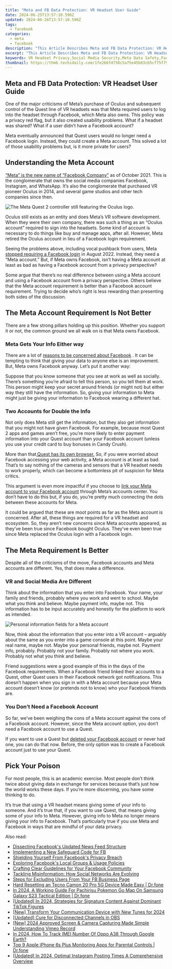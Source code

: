 ```yaml
---
title: "Meta and FB Data Protection: VR Headset User Guide"
date: 2024-06-25T13:57:10.596Z
updated: 2024-06-26T13:57:10.596Z
tags:
  - facebook
categories:
  - meta
  - facebook
description: "This Article Describes Meta and FB Data Protection: VR Headset User Guide"
excerpt: "This Article Describes Meta and FB Data Protection: VR Headset User Guide"
keywords: VR Headset Privacy,Social Media Security,Meta Data Safety,Facebook Data Protection,Digital Rights Guide,Online User Guidance,Personal Data Shielding
thumbnail: https://thmb.techidaily.com/1fe266fd758c5a75e45b03c65cf75f79c47b7be92cf62fce6f2e53504509e2e1.jpg
---
```


## Meta and FB Data Protection: VR Headset User Guide

 One of the major criticisms of Meta’s purchase of Oculus and subsequent control of the Quest line of VR headsets was that Meta required users to log into the headset through Facebook, which Meta also owns. This policy was a privacy red flag, but it also created usability problems. What if a headset was shared? What if a user didn’t have a Facebook account?

 Meta eventually announced that Quest users would no longer need a Facebook login. Instead, they could create a Meta account. This solved a lot of those usability problems but, is it more private for users?

## Understanding the Meta Account

[“Meta” is the new name of “Facebook Company”](https://www.makeuseof.com/facebook-announced-meta-its-new-brand/) as of October 2021\. This is the conglomerate that owns the social media companies Facebook, Instagram, and WhatsApp. It’s also the conglomerate that purchased VR pioneer Oculus in 2014, and several game studios and other tech companies since then.

![The Meta Quest 2 controller still featuring the Oculus logo.](https://static1.makeuseofimages.com/wordpress/wp-content/uploads/2022/09/artifacts-of-oculus.jpg)

 Oculus still exists as an entity and does Meta’s VR software development. When they were their own company, there was such a thing as an “Oculus account” required to sign into the headsets. Some kind of account is necessary to do things like buy and manage apps, after all. However, Meta retired the Oculus account in lieu of a Facebook login requirement.

 Seeing the problems above, including vocal pushback from users, Meta [stopped requiring a Facebook login](https://www.meta.com/help/accounts/?utm%5Fsource=www.bing.com&utm%5Fmedium=dollyredirect) in August 2022\. Instead, they need a “Meta account.” But, if Meta owns Facebook, isn’t having a Meta account at least as bad as having a Facebook account from a privacy perspective?

 Some argue that there’s no real difference between using a Meta account and using a Facebook account from a privacy perspective. Others believe that the Meta account requirement is better than a Facebook account requirement. Trying to decide who’s right is less rewarding than presenting both sides of the discussion.

## The Meta Account Requirement Is Not Better

 There are a few strong pillars holding up this position. Whether you support it or not, the common ground we all walk on is that Meta owns Facebook.

### Meta Gets Your Info Either way

 There are a lot of [reasons to be concerned about Facebook](https://www.makeuseof.com/why-do-people-hate-facebook/) . It can be tempting to think that giving your data to anyone else is an improvement. But, Meta owns Facebook anyway. Let’s put it another way:

 Suppose that you know someone that you see at work as well as socially. There’s something you’re afraid to tell this person, so you tell them at work. This person might keep your secret around friends (or might not) but either way they still have the information. So, giving your information to Meta might just be giving your information to Facebook wearing a different hat.

### Two Accounts for Double the Info

 Not only does Meta still get the information, but they also get information that you might not have given Facebook. For example, because most Quest 2 apps and games aren’t free, you’re more likely to enter payment information into your Quest account than your Facebook account (unless you use your credit card to buy bonuses in Candy Crush).

 More than that,[Quest has its own browser.](https://www.makeuseof.com/how-to-get-started-with-quest-browser/) So, if you were worried about Facebook accessing your web activity, a Meta account is at least as bad. That’s to say nothing of the cameras and sensors that a VR headset needs to work properly, which can become a bottomless pit of suspicion for Meta critics.

 This argument is even more impactful if you choose to [link your Meta account to your Facebook account](https://www.oculus.com/blog/meta-accounts/) through Meta’s accounts center. You don’t have to do this but, if you do, you’re pretty much connecting the dots between these accounts for Meta.

 It could be argued that these are moot points as far as the Meta account is concerned. After all, these things are required for a VR headset and ecosystem. So, they aren’t new concerns since Meta accounts appeared, as they’ve been true since Facebook bought Oculus. They’ve even been true since Meta replaced the Oculus login with a Facebook login.

## The Meta Requirement Is Better

 Despite all of the criticisms of the move, Facebook accounts and Meta accounts are different. Yes, that does make a difference.

### VR and Social Media Are Different

 Think about the information that you enter into Facebook. Your name, your family and friends, probably where you work and went to school. Maybe what you think and believe. Maybe payment info, maybe not. This information has to be input accurately and honestly for the platform to work as intended.

![Personal information fields for a Meta account](https://static1.makeuseofimages.com/wordpress/wp-content/uploads/2022/09/How-much-do-you-share.jpg)

 Now, think about the information that you enter into a VR account – arguably about the same as you enter into a game console at this point. Maybe your real name, maybe not. Maybe your personal friends, maybe not. Payment info, probably. Probably not your family. Probably not where you work. Probably not what you think and believe.

 Friend suggestions were a good example of this in the days of the Facebook requirements. When a Facebook friend linked their accounts to a Quest, other Quest users in their Facebook network got notifications. This doesn’t happen when you sign in with a Meta account because your Meta account doesn’t know (or pretends not to know) who your Facebook friends are.

### You Don’t Need a Facebook Account

 So far, we’ve been weighing the cons of a Meta account against the cons of a Facebook account. However, since the Meta account option, you don’t need a Facebook account to use a Quest.

 If you want to use a Quest but [deleted your Facebook account](https://www.makeuseof.com/delete-facebook-on-android/) or never had one, you can do that now. Before, the only option was to create a Facebook account just to use your Quest.

## Pick Your Poison

 For most people, this is an academic exercise. Most people don’t think twice about giving data in exchange for services because that’s just how the world works these days. If you’re more discerning, you have some thinking to do.

 It’s true that using a VR headset means giving some of your info to someone. And it’s true that, if you want to use Quest, that means giving some of your info to Meta. However, giving info to Meta no longer means giving your info to Facebook. That’s particularly true if you use Meta and Facebook in ways that are mindful of your data privacy.


<ins class="adsbygoogle"
     style="display:block"
     data-ad-format="autorelaxed"
     data-ad-client="ca-pub-7571918770474297"
     data-ad-slot="1223367746"></ins>



<ins class="adsbygoogle"
     style="display:block"
     data-ad-client="ca-pub-7571918770474297"
     data-ad-slot="8358498916"
     data-ad-format="auto"
     data-full-width-responsive="true"></ins>

<span class="atpl-alsoreadstyle">Also read:</span>
<div><ul>
<li><a href="https://facebook.techidaily.com/dissecting-facebooks-updated-news-feed-structure/"><u>Dissecting Facebook's Updated News Feed Structure</u></a></li>
<li><a href="https://facebook.techidaily.com/implementing-a-new-safeguard-code-for-fb/"><u>Implementing a New Safeguard Code for FB</u></a></li>
<li><a href="https://facebook.techidaily.com/shielding-yourself-from-facebooks-privacy-breach/"><u>Shielding Yourself From Facebook's Privacy Breach</u></a></li>
<li><a href="https://facebook.techidaily.com/exploring-facebooks-local-groups-and-usage-policies/"><u>Exploring Facebook's Local Groups & Usage Policies</u></a></li>
<li><a href="https://facebook.techidaily.com/crafting-clear-guidelines-for-your-facebook-community/"><u>Crafting Clear Guidelines for Your Facebook Community</u></a></li>
<li><a href="https://facebook.techidaily.com/tackling-misinformation-how-social-networks-are-evolving/"><u>Tackling Misinformation: How Social Networks Are Evolving</u></a></li>
<li><a href="https://facebook.techidaily.com/steps-for-excluding-users-from-your-fb-business-page/"><u>Steps for Excluding Users From Your FB Business Page</u></a></li>
<li><a href="https://techidaily.com/hard-resetting-an-tecno-camon-20-pro-5g-device-made-easy-drfone-by-drfone-reset-android-reset-android/"><u>Hard Resetting an Tecno Camon 20 Pro 5G Device Made Easy | Dr.fone</u></a></li>
<li><a href="https://change-location.techidaily.com/in-2024-a-working-guide-for-pachirisu-pokemon-go-map-on-samsung-galaxy-s23-tactical-edition-drfone-by-drfone-virtual-android/"><u>In 2024, A Working Guide For Pachirisu Pokemon Go Map On Samsung Galaxy S23 Tactical Edition | Dr.fone</u></a></li>
<li><a href="https://tiktok-video-files.techidaily.com/updated-in-2024-strategies-for-signature-content-against-dominant-tiktok-figures/"><u>[Updated] In 2024, Strategies for Signature Content Against Dominant TikTok Figures</u></a></li>
<li><a href="https://vp-tips.techidaily.com/new-transform-your-communication-device-with-new-tunes-for-2024/"><u>[New] Transform Your Communication Device with New Tunes for 2024</u></a></li>
<li><a href="https://screen-recording.techidaily.com/updated-cure-for-disconnected-channels-in-obs/"><u>[Updated] Cure for Disconnected Channels in OBS</u></a></li>
<li><a href="https://vimeo-videos.techidaily.com/new-2024-approved-screen-and-camera-capturing-made-simple-understanding-vimeo-record/"><u>[New] 2024 Approved  Screen & Camera Capturing Made Simple  Understanding Vimeo Record</u></a></li>
<li><a href="https://android-unlock.techidaily.com/in-2024-how-to-track-imei-number-of-oppo-a38-through-google-earth-by-drfone-android/"><u>In 2024, How To Track IMEI Number Of Oppo A38 Through Google Earth?</u></a></li>
<li><a href="https://ios-location-track.techidaily.com/top-9-apple-iphone-6s-plus-monitoring-apps-for-parental-controls-drfone-by-drfone-virtual-ios/"><u>Top 9 Apple iPhone 6s Plus Monitoring Apps for Parental Controls | Dr.fone</u></a></li>
<li><a href="https://instagram-videos.techidaily.com/updated-in-2024-optimal-instagram-posting-times-a-comprehensive-overview/"><u>[Updated] In 2024, Optimal Instagram Posting Times  A Comprehensive Overview</u></a></li>
</ul></div>
